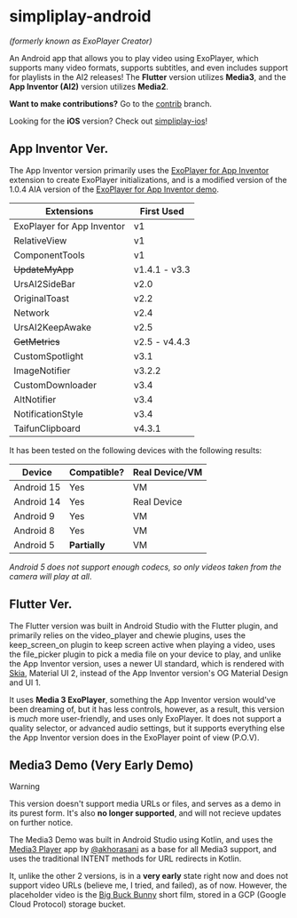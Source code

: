 # simpliplay-android
*(formerly known as ExoPlayer Creator)*

An Android app that allows you to play video using ExoPlayer, which supports many video formats, supports subtitles, and even includes support for playlists in the AI2 releases!
The **Flutter** version utilizes **Media3**, and the **App Inventor (AI2)** version utilizes **Media2**.

**Want to make contributions?** Go to the [contrib](https://github.com/A-Star100/simpliplay-android/tree/contrib) branch.

Looking for the **iOS** version? Check out [simpliplay-ios](https://github.com/A-Star100/simpliplay-ios)!

## App Inventor Ver.
The App Inventor version primarily uses the [ExoPlayer for App Inventor](https://github.com/zainulhassan815/exoplayer-appinventor) extension to create ExoPlayer initializations, and is a modified version of the 1.0.4 AIA version of the [ExoPlayer for App Inventor demo](https://github.com/zainulhassan815/exoplayer-appinventor/blob/v2.0/aia/exoplayer_v1.0.4.aia).

| Extensions | First Used |
| -------- | ------- |
| ExoPlayer for App Inventor  | v1 |
| RelativeView | v1    |
| ComponentTools | v1   |
| ~~UpdateMyApp~~ | v1.4.1 - v3.3 |
| UrsAI2SideBar | v2.0  |
| OriginalToast | v2.2  |
| Network | v2.4  |
| UrsAI2KeepAwake | v2.5  |
| ~~GetMetrics~~ | v2.5 - v4.4.3  |
| CustomSpotlight | v3.1  |
| ImageNotifier | v3.2.2 |
| CustomDownloader | v3.4 |
| AltNotifier | v3.4 |
| NotificationStyle | v3.4 |
| TaifunClipboard | v4.3.1 |

It has been tested on the following devices with the following results:

| Device | Compatible? | Real Device/VM |
| -------- | ------- |  ------- |
| Android 15  | Yes   |  VM     |
| Android 14 | Yes  |   Real Device   |
| Android 9 | Yes  |   VM   |
| Android 8 | Yes  |   VM   |
| Android 5 | **Partially**  |   VM   |

*Android 5 does not support enough codecs, so only videos taken from the camera will play at all*.

## Flutter Ver.
The Flutter version was built in Android Studio with the Flutter plugin, and primarily relies on the video_player and chewie plugins, uses the keep_screen_on plugin to keep screen active when playing a video, uses the file_picker plugin to pick a media file on your device to play, and unlike the App Inventor version, uses a newer UI standard, which is rendered with [Skia](https://skia.org/), Material UI 2, instead of the App Inventor version's OG Material Design and UI 1.

It uses **Media 3 ExoPlayer**, something the App Inventor version would've been dreaming of, but it has less controls, however, as a result, this version is *much* more user-friendly, and uses only ExoPlayer. It does not support a quality selector, or advanced audio settings, but it supports everything else the App Inventor version does in the ExoPlayer point of view (P.O.V).

## Media3 Demo (Very Early Demo)
> [!WARNING]
> This version doesn't support media URLs or files, and serves as a demo in its purest form. It's also **no longer supported**, and will not recieve updates on further notice.

The Media3 Demo was built in Android Studio using Kotlin, and uses the [Media3 Player](https://github.com/akhorasani/Media3Player) app by [@akhorasani](https://github.com/akhorasani) as a base for all Media3 support, and uses the traditional INTENT methods for URL redirects in Kotlin.

It, unlike the other 2 versions, is in a **very early** state right now and does not support video URLs (believe me, I tried, and failed), as of now. However, the placeholder video is the [Big Buck Bunny](https://peach.blender.org/) short film, stored in a GCP (Google Cloud Protocol) storage bucket.





